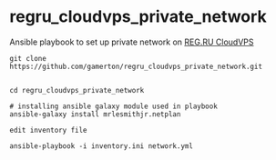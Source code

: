 # regru_cloudvps_private_network

Ansible playbook to set up private network on [REG.RU CloudVPS](https://www.reg.ru/vps/cloud/?rlink=reflink-6314721)

```
git clone https://github.com/gamerton/regru_cloudvps_private_network.git


cd regru_cloudvps_private_network

# installing ansible galaxy module used in playbook
ansible-galaxy install mrlesmithjr.netplan

edit inventory file

ansible-playbook -i inventory.ini network.yml
```
